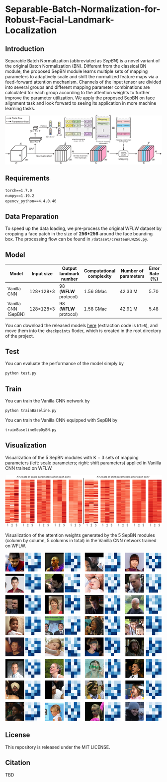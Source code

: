 # Separable-Batch-Normalization-for-Robust-Facial-Landmark-Localization

## Introduction

Separable Batch Normalization (abbreviated as *SepBN*) is a novel variant of the original Batch Normalization (BN). Different from the classical BN module, the proposed SepBN module learns multiple sets of mapping parameters to adaptively scale and shift the normalized feature maps via a feed-forward attention mechanism. Channels of the input tensor are divided into several groups and different mapping parameter combinations are calculated for each group according to the attention weights to further improve the parameter utilization. We apply the proposed SepBN on face alignment task and look forward to seeing its application in more machine learning tasks. 

![](https://raw.githubusercontent.com/FunkyKoki/PhotoCloud/master/20211019135212.png)

## Requirements

```tex
torch==1.7.0
numpy==1.19.2
opencv_python==4.4.0.46
```

## Data Preparation

To speed up the data loading, we pre-process the original WFLW dataset by cropping a face patch in the size of **256\*256** around the face bounding box. The processing flow can be found in `/dataset/createWFLW256.py`.

## Model

| Model               | Input size  | Output landmark number | Computational complexity | Number of parameters | Error Rate (%) |
| ------------------- | ----------- | ---------------------- | ------------------------ | -------------------- | -------------- |
| Vanilla CNN         | 128\*128\*3 | 98 (**WFLW** protocol) | 1.56 GMac                | 42.33 M              | 5.70           |
| Vanilla CNN (SepBN) | 128\*128\*3 | 98 (**WFLW** protocol) | 1.58 GMac                | 42.91 M              | 5.48           |

You can download the released models [here](https://pan.baidu.com/s/1UXJ6lUQaYtu0ZQkpzQ4UBA) (extraction code is `b7e8`), and move them into the `checkpoints` floder, which is created in the root directory of the project. 

## Test

You can evaluate the performance of the model simply by

```bash
python test.py
```

## Train

You can train the Vanilla CNN network by

```bash
python trainBaseline.py
```

You can train the Vanilla CNN equipped with SepBN by

```bash
trainBaselineSepDyBN.py
```

## Visualization

Visualization of the 5 SepBN modules with K = 3 sets of mapping parameters (left: scale parameters; right: shift parameters) applied in Vanilla CNN trained on WFLW. 

![](https://raw.githubusercontent.com/FunkyKoki/PhotoCloud/master/20211019143138.png)

Visualization of the attention weights generated by the 5 SepBN modules (column by column, 5 columns in total) in the Vanilla CNN network trained on WFLW. 

![](https://raw.githubusercontent.com/FunkyKoki/PhotoCloud/master/20211019143423.png)

## License

This repository is released under the MIT LICENSE.

## Citation

TBD

